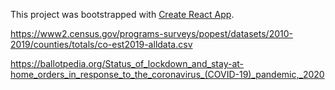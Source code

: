 This project was bootstrapped with [Create React App](https://github.com/facebook/create-react-app).

https://www2.census.gov/programs-surveys/popest/datasets/2010-2019/counties/totals/co-est2019-alldata.csv

https://ballotpedia.org/Status_of_lockdown_and_stay-at-home_orders_in_response_to_the_coronavirus_(COVID-19)_pandemic,_2020
